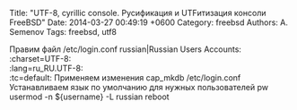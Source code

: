 Title: "UTF-8, cyrillic console. Русификация и UTFитизация консоли FreeBSD"
Date: 2014-03-27 00:49:19 +0600
Category: freebsd
Authors: A. Semenov
Tags: freebsd, utf8

<!--more-->

Правим файл /etc/login.conf
russian|Russian Users Accounts:\
:charset=UTF-8:\
:lang=ru_RU.UTF-8:\
:tc=default:
Применяем изменения
cap_mkdb /etc/login.conf
Устанавливаем язык по умолчанию для нужных пользователей
pw usermod -n ${username} -L russian
reboot

